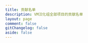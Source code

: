 ```yaml
---
title: 贡献名单
description: VM汉化组全部项目的贡献名单
layout: page
comment: false
gitChangelog: false
aside: false
---
```


<script setup>
import StaffPage from '../components/staff/StaffPage.vue'
</script>

<StaffPage />
